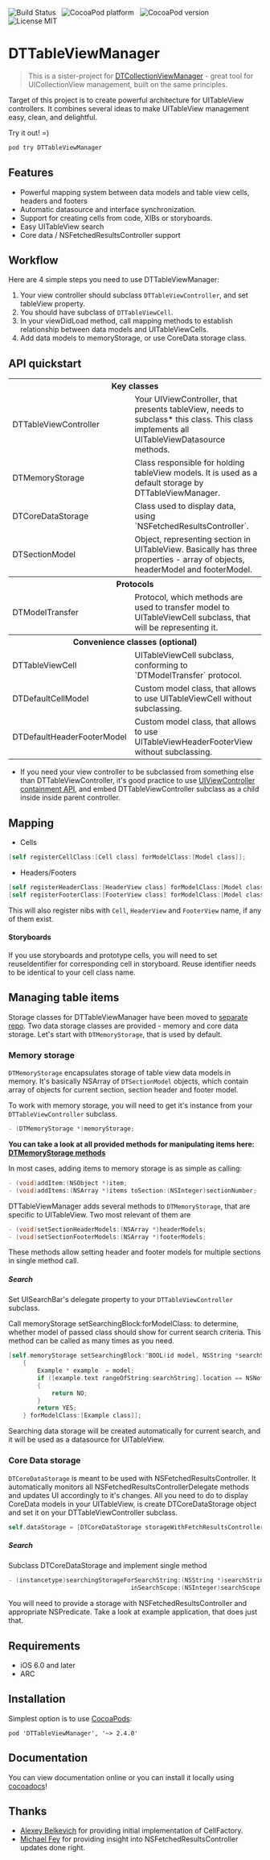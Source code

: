 ![Build Status](https://travis-ci.org/DenHeadless/DTTableViewManager.png?branch=master) &nbsp;
![CocoaPod platform](https://cocoapod-badges.herokuapp.com/p/DTTableViewManager/badge.png) &nbsp; 
![CocoaPod version](https://cocoapod-badges.herokuapp.com/v/DTTableViewManager/badge.png) &nbsp; 
![License MIT](https://go-shields.herokuapp.com/license-MIT-blue.png)

DTTableViewManager
================
> This is a sister-project for [DTCollectionViewManager](https://github.com/DenHeadless/DTCollectionViewManager) - great tool for UICollectionView management, built on the same principles.

Target of this project is to create powerful architecture for UITableView сontrollers. It combines several ideas to make UITableView management easy, clean, and delightful. 

Try it out! =)

```bash
pod try DTTableViewManager
```

## Features

* Powerful mapping system between data models and table view cells, headers and footers
* Automatic datasource and interface synchronization.
* Support for creating cells from code, XIBs or storyboards.
* Easy UITableView search 
* Core data / NSFetchedResultsController support

## Workflow

Here are 4 simple steps you need to use DTTableViewManager:

1. Your view controller should subclass `DTTableViewController`, and set tableView property.
2. You should have subclass of `DTTableViewCell`.
3. In your viewDidLoad method, call mapping methods to establish relationship between data models and UITableViewCells.
4. Add data models to memoryStorage, or use CoreData storage class.

## API quickstart

<table>
<tr><th colspan=2 style="text-align:center;">Key classes</th></tr>
	<tr>
	<td> DTTableViewController </td>
	<td>Your UIViewController, that presents tableView, needs to subclass* this class. This class implements all UITableViewDatasource methods.</td>
	</tr>
	<tr>
	<td>DTMemoryStorage</td>
	<td>Class responsible for holding tableView models. It is used as a default storage by DTTableViewManager.</td>
	</tr>
	<tr>
	<td>DTCoreDataStorage</td>
	<td>Class used to display data, using `NSFetchedResultsController`.</td>
	</tr>
	<tr>
	<td>DTSectionModel</td>
	<td> Object, representing section in UITableView. Basically has three properties - array of objects, headerModel and footerModel.</td>
	</tr>
<tr><th colspan=2 style="text-align:center;">Protocols</th></tr>
	<tr>
	<td>DTModelTransfer</td>
	<td> Protocol, which methods are used to transfer model to UITableViewCell subclass, that will be representing it.</td>
	</tr>
<tr><th colspan=2 style="text-align:center;">Convenience classes (optional)</th></tr>
	<tr>
	<td>DTTableViewCell</td>
	<td> UITableViewCell subclass, conforming to `DTModelTransfer` protocol. </td>
	</tr>
	<tr>
	<td>DTDefaultCellModel</td>
	<td>Custom model class, that allows to use UITableViewCell without subclassing.</td>
	</tr>
	<tr>
	<td>DTDefaultHeaderFooterModel</td>
	<td>Custom model class, that allows to use UITableViewHeaderFooterView without subclassing.</td>
	</tr>
</table>

* If you need your view controller to be subclassed from something else than DTTableViewController, it's good practice to use [UIViewController containment API](http://www.objc.io/issue-1/containment-view-controller.html), and embed DTTableViewController subclass as a child inside inside parent controller.

## Mapping

* Cells
```objective-c
[self registerCellClass:[Cell class] forModelClass:[Model class]];
```

* Headers/Footers
```objective-c
[self registerHeaderClass:[HeaderView class] forModelClass:[Model class]];
[self registerFooterClass:[FooterView class] forModelClass:[Model class]];
```

This will also register nibs with `Cell`, `HeaderView` and `FooterView` name, if any of them exist. 

#### Storyboards

If you use storyboards and prototype cells, you will need to set reuseIdentifier for corresponding cell in storyboard. Reuse identifier needs to be identical to your cell class name. 

## Managing table items

Storage classes for DTTableViewManager have been moved to [separate repo](https://github.com/DenHeadless/DTModelStorage). Two data storage classes are provided - memory and core data storage. Let's start with `DTMemoryStorage`, that is used by default.

### Memory storage

`DTMemoryStorage` encapsulates storage of table view data models in memory. It's basically NSArray of `DTSectionModel` objects, which contain array of objects for current section, section header and footer model.

To work with memory storage, you will need to get it's instance from your `DTTableViewController` subclass.

```objective-c
- (DTMemoryStorage *)memoryStorage;
```

**You can take a look at all provided methods for manipulating items here: [DTMemoryStorage methods](https://github.com/DenHeadless/DTModelStorage/blob/master/README.md#adding-items)**

In most cases, adding items to memory storage is as simple as calling:

```objective-c
- (void)addItem:(NSObject *)item;
- (void)addItems:(NSArray *)items toSection:(NSInteger)sectionNumber;
```

DTTableViewManager adds several methods to `DTMemoryStorage`, that are specific to UITableView. Two most relevant of them are 

```objective-c
- (void)setSectionHeaderModels:(NSArray *)headerModels;
- (void)setSectionFooterModels:(NSArray *)footerModels;
```
These methods allow setting header and footer models for multiple sections in single method call.

##### Search
	
Set UISearchBar's delegate property to your `DTTableViewController` subclass. 	

Call memoryStorage setSearchingBlock:forModelClass: to determine, whether model of passed class should show for current search criteria. This method can be called as many times as you need.
```objective-c
[self.memoryStorage setSearchingBlock:^BOOL(id model, NSString *searchString, NSInteger searchScope, DTSectionModel *section) 
	{
        Example * example  = model;
        if ([example.text rangeOfString:searchString].location == NSNotFound)
        {
            return NO;
        }
        return YES;
    } forModelClass:[Example class]];
```

Searching data storage will be created automatically for current search, and it will be used as a datasource for UITableView.
	
### Core Data storage

`DTCoreDataStorage` is meant to be used with NSFetchedResultsController. It automatically monitors all NSFetchedResultsControllerDelegate methods and updates UI accordingly to it's changes. All you need to do to display CoreData models in your UITableView, is create DTCoreDataStorage object and set it on your DTTableViewController subclass.

```objective-c
self.dataStorage = [DTCoreDataStorage storageWithFetchResultsController:controller];
```	

##### Search

Subclass DTCoreDataStorage and implement single method 
```objective-c
- (instancetype)searchingStorageForSearchString:(NSString *)searchString
                                  inSearchScope:(NSInteger)searchScope;
```	

You will need to provide a storage with NSFetchedResultsController and appropriate NSPredicate. Take a look at example application, that does just that.

## Requirements

* iOS 6.0 and later
* ARC
        
## Installation

Simplest option is to use [CocoaPods](http://www.cocoapods.org):

	pod 'DTTableViewManager', '~> 2.4.0'

## Documentation

You can view documentation online or you can install it locally using [cocoadocs](http://cocoadocs.org/docsets/DTTableViewManager)!

## Thanks

* [Alexey Belkevich](https://github.com/belkevich) for providing initial implementation of CellFactory.
* [Michael Fey](https://github.com/MrRooni) for providing insight into NSFetchedResultsController updates done right. 

